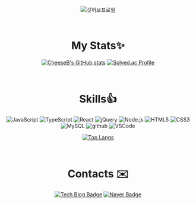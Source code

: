<div align="center">

![깃허브프로필](https://user-images.githubusercontent.com/43297823/227778727-e4fe6d47-52d5-40f6-adfb-d5c82e3200ba.gif)

<br>

# My Stats✨

[![CheeseB's GitHub stats](https://github-readme-stats.vercel.app/api?username=CheeseB&show_icons=true&theme=buefy)](https://github.com/CheeseB/)
[![Solved.ac Profile](http://mazassumnida.wtf/api/v2/generate_badge?boj=ckckck2489)](https://solved.ac/ckckck2489/)

<br>

# Skills👍

![JavaScript](https://img.shields.io/badge/JavaScript-F7DF1E.svg?&style=for-the-badge&logo=JavaScript&logoColor=white)
![TypeScript](https://img.shields.io/badge/TypeScript-3178C6.svg?&style=for-the-badge&logo=TypeScript&logoColor=white)
![React](https://img.shields.io/badge/React-61DAFB.svg?&style=for-the-badge&logo=React&logoColor=white)
![jQuery](https://img.shields.io/badge/jQuery-0769AD.svg?&style=for-the-badge&logo=jQuery&logoColor=white)
![Node.js](https://img.shields.io/badge/Node.js-339933.svg?&style=for-the-badge&logo=Node.js&logoColor=white)
![HTML5](https://img.shields.io/badge/HTML5-E34F26.svg?&style=for-the-badge&logo=HTML5&logoColor=white)
![CSS3](https://img.shields.io/badge/CSS3-1572B6.svg?&style=for-the-badge&logo=CSS3&logoColor=white)
![MySQL](https://img.shields.io/badge/MySQL-4479A1.svg?&style=for-the-badge&logo=MySQL&logoColor=white)
![github](https://img.shields.io/badge/github-181717.svg?&style=for-the-badge&logo=github&logoColor=white)
![VSCode](https://img.shields.io/badge/VSCode-007ACC.svg?&style=for-the-badge&logo=VisualStudioCode&logoColor=white)

[![Top Langs](https://github-readme-stats.vercel.app/api/top-langs/?username=CheeseB&layout=compact)](https://github.com/CheeseB/)

<br>

# Contacts ✉️

[![Tech Blog Badge](https://img.shields.io/badge/GitHub%20Pages-222222?style=flat-square&logo=GitHub&logoColor=white&link=https://cheeseb.github.io/)](https://cheeseb.github.io/)
[![Naver Badge](https://img.shields.io/badge/Naver-03C75A?style=flat-square&logo=Naver&logoColor=white&link=mailto:2489ckckck@naver.com)](mailto:2489ckckck@naver.com)

</div>
